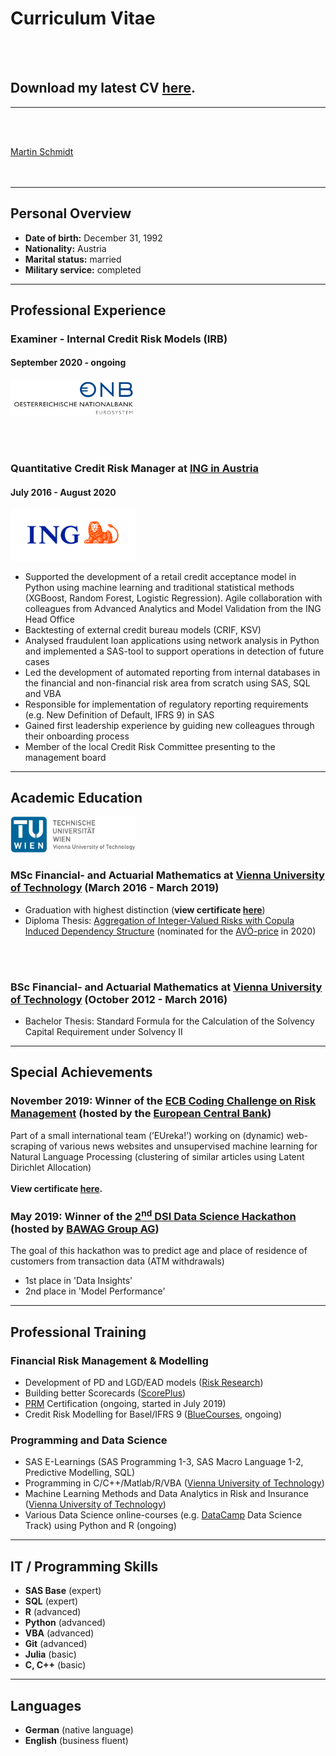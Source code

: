 # Curriculum Vitae
<br><br>

## Download my latest CV [here](/pdf/20200505_CV_Martin_Schmidt_English.pdf).
---
<br><br>

<script type="text/javascript" src="https://platform.linkedin.com/badges/js/profile.js" async defer>
</script>

<div class="LI-profile-badge"  data-version="v1" data-size="large" data-locale="en_EN" data-type="horizontal" data-theme="dark" data-vanity="martschm"><a class="LI-simple-link" href='https://at.linkedin.com/in/martschm?trk=profile-badge'>Martin Schmidt</a></div>
<br><br>


---

## Personal Overview

- **Date of birth:** December 31, 1992
- **Nationality:** Austria
- **Marital status:** married
- **Military service:** completed

---

## Professional Experience

### Examiner - Internal Credit Risk Models (IRB)
#### September 2020 - ongoing

<img src="images/OeNB.png?raw=true" width="200"/>

<br><br>



### Quantitative Credit Risk Manager at [ING in Austria](https://ing.at) 
#### July 2016 - August 2020

<img src="images/ING.jpg?raw=true" width="200"/>

- Supported the development of a retail credit acceptance model 
in Python using machine learning and traditional statistical
methods (XGBoost, Random Forest, Logistic Regression).
Agile collaboration with colleagues from Advanced
Analytics and Model Validation from the ING Head Office
- Backtesting of external credit bureau models (CRIF, KSV)
- Analysed fraudulent loan applications using network analysis
in Python and implemented a SAS-tool to support operations
in detection of future cases
- Led the development of automated reporting from internal
databases in the financial and non-financial risk area from
scratch using SAS, SQL and VBA
- Responsible for implementation of regulatory reporting requirements
(e.g. New Definition of Default, IFRS 9) in SAS
- Gained first leadership experience by guiding new colleagues through their onboarding process
- Member of the local Credit Risk Committee presenting to
the management board

---

## Academic Education
<img src="images/TUWien.png?raw=true" width="200"/>

### MSc Financial- and Actuarial Mathematics at [Vienna University of Technology](https://www.tuwien.at/) (March 2016 - March 2019)

- Graduation with highest distinction (**view certificate [here](/pdf/Studies_Certificate_Martin_Schmidt.pdf)**)
- Diploma Thesis: [Aggregation of Integer-Valued Risks with Copula Induced Dependency Structure](/diploma_thesis) (nominated for the [AVÖ-price](http://avoe.at/wp-content/uploads/2014/09/AVOe_Foerderung_Abschlussarbeiten_2016.pdf) in 2020)

<br><br>


### BSc Financial- and Actuarial Mathematics at [Vienna University of Technology](https://www.tuwien.at/) (October 2012 - March 2016)

- Bachelor Thesis: Standard Formula for the Calculation of the Solvency Capital Requirement under Solvency II

---

## Special Achievements
### November 2019: Winner of the [ECB Coding Challenge on Risk Management](https://www.ecb.europa.eu/ecb/educational/youth-initiatives/html/coding-challenge.en.html) (hosted by the [European Central Bank](https://www.ecb.europa.eu/home/html/index.en.html))
Part of a small international team (’EUreka!’) working on (dynamic) web-scraping of various news websites and unsupervised machine learning for Natural Language Processing (clustering of similar articles using Latent Dirichlet Allocation)
<br><br>
**View certificate [here](/pdf/ECB_Coding_Challenge_Risk_Management_Martin_Schmidt.pdf).**

### May 2019: Winner of the [2<sup>nd</sup> DSI Data Science Hackathon](https://www.univie.ac.at/dsi-students/events/) (hosted by [BAWAG Group AG](https://www.bawaggroup.com/BAWAGGROUP/group/EN))
The goal of this hackathon was to predict age and place of residence of customers from transaction data (ATM withdrawals)
- 1st place in 'Data Insights'
- 2nd place in 'Model Performance'

---

## Professional Training

### Financial Risk Management & Modelling
- Development of PD and LGD/EAD models ([Risk Research](https://www.risk-research.de/de/startseite))
- Building better Scorecards ([ScorePlus](https://www.scoreplus.de/))
-  [PRM](https://prmia.org/) Certification (ongoing, started in July 2019)
- Credit Risk Modelling for Basel/IFRS 9 ([BlueCourses](https://www.bluecourses.com/courses/course-v1:bluecourses+BC2+September2019/about), ongoing)

### Programming and Data Science
- SAS E-Learnings (SAS Programming 1-3, SAS Macro Language 1-2, Predictive Modelling, SQL)
- Programming in C/C++/Matlab/R/VBA ([Vienna University of Technology](https://www.tuwien.at/))
- Machine Learning Methods and Data Analytics in Risk and Insurance ([Vienna University of Technology](https://www.tuwien.at/))
- Various Data Science online-courses (e.g. [DataCamp](https://www.datacamp.com/) Data Science Track) using Python and R (ongoing)

---

## IT / Programming Skills
- **SAS Base** (expert)
- **SQL** (expert)
- **R** (advanced)
- **Python** (advanced)
- **VBA** (advanced)
- **Git** (advanced)
- **Julia** (basic)
- **C, C++** (basic)

---

## Languages
- **German** (native language)
- **English** (business fluent)
